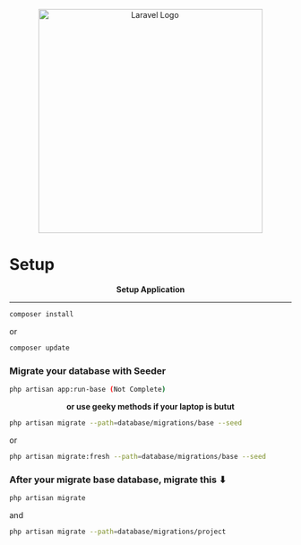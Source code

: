 <p align="center"><a href="https://laravel.com" target="_blank"><img src="https://raw.githubusercontent.com/laravel/art/master/logo-lockup/5%20SVG/2%20CMYK/1%20Full%20Color/laravel-logolockup-cmyk-red.svg" width="400" alt="Laravel Logo"></a></p>

# Setup

<p align="center"><strong>Setup Application</strong></p>
<hr/>

```bash
composer install
```

or

```bash
composer update
```

### Migrate your database with Seeder

```bash
php artisan app:run-base (Not Complete)
```

<p align="center"><b>or use geeky methods if your laptop is butut</b></p>

```bash
php artisan migrate --path=database/migrations/base --seed
```

or

```bash
php artisan migrate:fresh --path=database/migrations/base --seed
```

### After your migrate base database, migrate this ⬇

```bash
php artisan migrate
```

and

```bash
php artisan migrate --path=database/migrations/project

```
